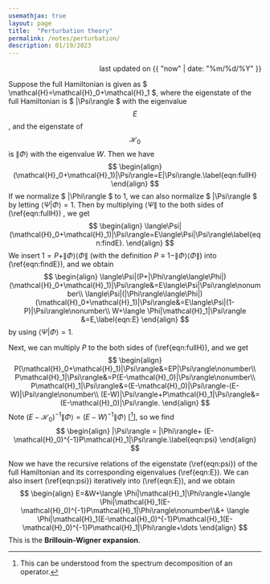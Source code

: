 ```yaml
---
usemathjax: true
layout: page
title:  "Perturbation theory"
permalink: /notes/perturbation/
description: 01/19/2023
---
```

<div id="date" style="text-align: right"> last updated on {{ "now" | date: "%m/%d/%Y" }} </div>

Suppose the full Hamiltonian is given as $ \mathcal{H}=\mathcal{H}_0+\mathcal{H}_1 $, where the eigenstate of the full Hamiltonian is $ \|\Psi\rangle $ with the eigenvalue $$E$$, and the eigenstate of $$\mathcal{H}_0$$ is $\|\Phi\rangle$ with the eigenvalue $W$. Then we have
$$
\begin{align}
    (\mathcal{H}_0+\mathcal{H}_1)|\Psi\rangle=E|\Psi\rangle.\label{eqn:fullH}
\end{align}
$$
If we normalize $ \|\Phi\rangle $ to $1$, we can also normalize $ \|\Psi\rangle $ by letting $\langle \Psi | \Phi \rangle=1$. Then by multiplying $\langle \Psi\|$ to the both sides of (\ref{eqn:fullH}) , we get
$$
\begin{align}
    \langle\Psi|(\mathcal{H}_0+\mathcal{H}_1)|\Psi\rangle=E\langle\Psi|\Psi\rangle\label{eqn:findE}.
\end{align}
$$
We insert $1=P+\|\Phi\rangle\langle\Phi\|$ (with the definition $P \equiv 1-\|\Phi\rangle\langle\Phi\|$) into (\ref{eqn:findE}), and we obtain
$$
\begin{align}
    \langle\Psi|(P+|\Phi\rangle\langle\Phi|)(\mathcal{H}_0+\mathcal{H}_1)|\Psi\rangle&=E\langle\Psi|\Psi\rangle\nonumber\\
    \langle\Psi|(|\Phi\rangle\langle\Phi|)(\mathcal{H}_0+\mathcal{H}_1)|\Psi\rangle&=E\langle\Psi|(1-P)|\Psi\rangle\nonumber\\
    W+\langle \Phi|\mathcal{H}_1|\Psi\rangle &=E,\label{eqn:E}
\end{align}
$$
by using $\langle \Psi | \Phi \rangle=1$.

Next, we can multiply $P$ to the both sides of (\ref{eqn:fullH}), and we get
$$
\begin{align}
    P(\mathcal{H}_0+\mathcal{H}_1)|\Psi\rangle&=EP|\Psi\rangle\nonumber\\
    P\mathcal{H}_1|\Psi\rangle&=P(E-\mathcal{H}_0)|\Psi\rangle\nonumber\\
    P\mathcal{H}_1|\Psi\rangle&=(E-\mathcal{H}_0)|\Psi\rangle-(E-W)|\Psi\rangle\nonumber\\
    (E-W)|\Psi\rangle+P\mathcal{H}_1|\Psi\rangle&=(E-\mathcal{H}_0)|\Psi\rangle.
\end{align}
$$
Note $(E-\mathcal{H}_0)^{-1}\|\Phi\rangle =(E-W)^{-1}\|\Phi\rangle$ [[^1]], so we find
$$
\begin{align}
    |\Psi\rangle = |\Phi\rangle+ (E-\mathcal{H}_0)^{-1}P\mathcal{H}_1|\Psi\rangle.\label{eqn:psi}
\end{align}
$$

Now we have the recursive relations of the eigenstate (\ref{eqn:psi}) of the full Hamiltonian and its corresponding eigenvalues (\ref{eqn:E}). We can also insert (\ref{eqn:psi}) iteratively into (\ref{eqn:E}), and we obtain
$$
\begin{align}
    E=&W+\langle \Phi|\mathcal{H}_1|\Phi\rangle+\langle \Phi|\mathcal{H}_1(E-\mathcal{H}_0)^{-1}P\mathcal{H}_1|\Phi\rangle\nonumber\\&+ \langle \Phi|\mathcal{H}_1(E-\mathcal{H}_0)^{-1}P\mathcal{H}_1(E-\mathcal{H}_0)^{-1}P\mathcal{H}_1|\Phi\rangle+\dots
\end{align}
$$
This is the __Brillouin-Wigner expansion__.

[^1]: This can be understood from the spectrum decomposition of an operator.